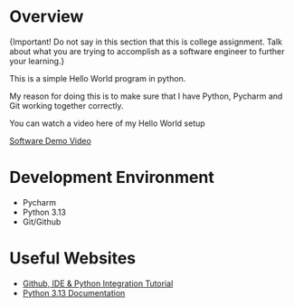 # Overview

{Important!  Do not say in this section that this is college assignment.  Talk about what you are trying to accomplish as a software engineer to further your learning.}

This is a simple Hello World program in python.

My reason for doing this is to make sure that I have Python, Pycharm and Git working together correctly.

You can watch a video here of my Hello World setup

[Software Demo Video](https://youtu.be/b-uWe3pA0KY)

# Development Environment

* Pycharm
* Python 3.13
* Git/Github

# Useful Websites

* [Github, IDE & Python Integration Tutorial](https://cdnapisec.kaltura.com/html5/html5lib/v2.101/mwEmbedFrame.php/p/1157612/uiconf_id/47306393/entry_id/1_zyyx43ke?wid=_1157612&iframeembed=true&playerId=kaltura_player_1687278321&entry_id=1_zyyx43ke)
* [Python 3.13 Documentation](https://docs.python.org/3/index.html)